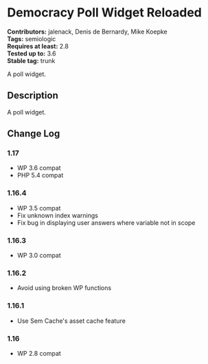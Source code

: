 # Democracy Poll Widget Reloaded #
**Contributors:** jalenack, Denis de Bernardy, Mike Koepke  
**Tags:** semiologic  
**Requires at least:** 2.8  
**Tested up to:** 3.6  
**Stable tag:** trunk  

A poll widget.


## Description ##

A poll widget.


## Change Log ##

### 1.17 ###

- WP 3.6 compat
- PHP 5.4 compat

### 1.16.4 ###

- WP 3.5 compat
- Fix unknown index warnings
- Fix bug in displaying user answers where variable not in scope

### 1.16.3 ###

- WP 3.0 compat

### 1.16.2 ###

- Avoid using broken WP functions

### 1.16.1 ###

- Use Sem Cache's asset cache feature

### 1.16 ###

- WP 2.8 compat